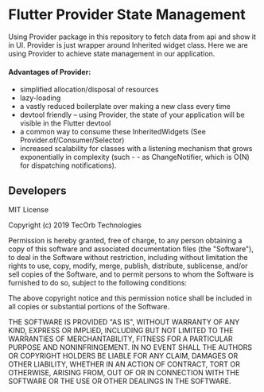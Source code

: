 # Flutter Provider State Management
Using Provider package in this repository to fetch data from api and show it in UI. Provider is just wrapper around Inherited widget class. Here we are using Provider to achieve state management in our application.

#### Advantages of Provider:
- simplified allocation/disposal of resources
- lazy-loading
- a vastly reduced boilerplate over making a new class every time
- devtool friendly – using Provider, the state of your application will be visible in the Flutter devtool
- a common way to consume these InheritedWidgets (See Provider.of/Consumer/Selector)
- increased scalability for classes with a listening mechanism that grows exponentially in complexity (such - - as ChangeNotifier, which is O(N) for dispatching notifications).



## Developers
MIT License

Copyright (c) 2019 TecOrb Technologies

Permission is hereby granted, free of charge, to any person obtaining a copy of this software and associated documentation files (the "Software"), to deal in the Software without restriction, including without limitation the rights to use, copy, modify, merge, publish, distribute, sublicense, and/or sell copies of the Software, and to permit persons to whom the Software is furnished to do so, subject to the following conditions:

The above copyright notice and this permission notice shall be included in all copies or substantial portions of the Software.

THE SOFTWARE IS PROVIDED "AS IS", WITHOUT WARRANTY OF ANY KIND, EXPRESS OR IMPLIED, INCLUDING BUT NOT LIMITED TO THE WARRANTIES OF MERCHANTABILITY, FITNESS FOR A PARTICULAR PURPOSE AND NONINFRINGEMENT. IN NO EVENT SHALL THE AUTHORS OR COPYRIGHT HOLDERS BE LIABLE FOR ANY CLAIM, DAMAGES OR OTHER LIABILITY, WHETHER IN AN ACTION OF CONTRACT, TORT OR OTHERWISE, ARISING FROM, OUT OF OR IN CONNECTION WITH THE SOFTWARE OR THE USE OR OTHER DEALINGS IN THE SOFTWARE.
